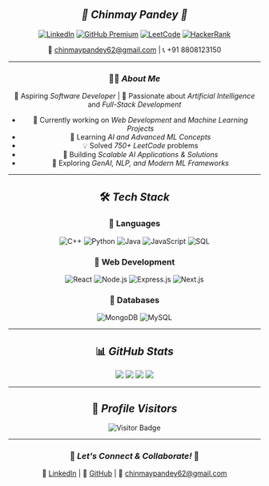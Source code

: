 <div align="center">

##  *🌟 Chinmay Pandey 🌟*  

[![LinkedIn](https://img.shields.io/badge/LinkedIn-%230077B5.svg?&style=for-the-badge&logo=linkedin&logoColor=white)](https://linkedin.com/in/chinmaypandey62)
[![GitHub Premium](https://img.shields.io/badge/GitHub%20Premium-%23121011.svg?&style=for-the-badge&logo=github&logoColor=white)](https://github.com/chinmaypandey62)
[![LeetCode](https://img.shields.io/badge/LeetCode-%230F6A2F.svg?&style=for-the-badge&logo=LeetCode&logoColor=white)](https://leetcode.com/chinmaypandey62/)
[![HackerRank](https://img.shields.io/badge/HackerRank-2EC866.svg?&style=for-the-badge&logo=hackerrank&logoColor=white)](https://www.hackerrank.com/chinmaypandey62)

📧 chinmaypandey62@gmail.com | 📞 +91 8808123150

---

### 🧑‍💻 *About Me*
🎯 Aspiring *Software Developer* | 🧠 Passionate about *Artificial Intelligence* and *Full-Stack Development*  

- 🔭 Currently working on *Web Development* and *Machine Learning Projects*  
- 🌱 Learning *AI and Advanced ML Concepts*  
- 💡 Solved *750+ LeetCode* problems  
- 🚀 Building *Scalable AI Applications & Solutions*  
- 📝 Exploring *GenAI, NLP, and Modern ML Frameworks*  

---

## 🛠 *Tech Stack*
### 🔹 Languages
![C++](https://img.shields.io/badge/C++-00599C.svg?style=for-the-badge&logo=c%2B%2B&logoColor=white)
![Python](https://img.shields.io/badge/Python-3776AB.svg?style=for-the-badge&logo=python&logoColor=white)
![Java](https://img.shields.io/badge/Java-007396.svg?style=for-the-badge&logo=java&logoColor=white)
![JavaScript](https://img.shields.io/badge/JavaScript-F7DF1E.svg?style=for-the-badge&logo=javascript&logoColor=black)
![SQL](https://img.shields.io/badge/SQL-4479A1.svg?style=for-the-badge&logo=postgresql&logoColor=white)

### 🔹 Web Development
![React](https://img.shields.io/badge/React-20232A.svg?style=for-the-badge&logo=react&logoColor=61DAFB)
![Node.js](https://img.shields.io/badge/Node.js-43853D.svg?style=for-the-badge&logo=node.js&logoColor=white)
![Express.js](https://img.shields.io/badge/Express.js-000000.svg?style=for-the-badge&logo=express&logoColor=white)
![Next.js](https://img.shields.io/badge/Next.js-000000.svg?style=for-the-badge&logo=next.js&logoColor=white)

### 🔹 Databases
![MongoDB](https://img.shields.io/badge/MongoDB-47A248.svg?style=for-the-badge&logo=mongodb&logoColor=white)
![MySQL](https://img.shields.io/badge/MySQL-4479A1.svg?style=for-the-badge&logo=mysql&logoColor=white)

---

## 📊 *GitHub Stats*
<div align="center">
  <img src="https://github-readme-streak-stats.herokuapp.com/?user=chinmaypandey62&theme=radical&hide_border=true" />
  <img src="https://github-profile-summary-cards.vercel.app/api/cards/profile-details?username=chinmaypandey62&theme=radical" />
  <img src="https://github-readme-stats.vercel.app/api?username=chinmaypandey62&show_icons=true&theme=radical&hide_border=true" />
  <img src="https://github-readme-stats.vercel.app/api/top-langs/?username=chinmaypandey62&layout=compact&theme=radical&hide_border=true" />
</div>

---

## 🌟 *Profile Visitors*
![Visitor Badge](https://visitor-badge.laobi.icu/badge?page_id=chinmaypandey62)

---

### 🎯 *Let's Connect & Collaborate!* 🚀
🔗 [LinkedIn](https://linkedin.com/in/chinmaypandey62) | 🔗 [GitHub](https://github.com/chinmaypandey62) | 📧 chinmaypandey62@gmail.com

</div>
